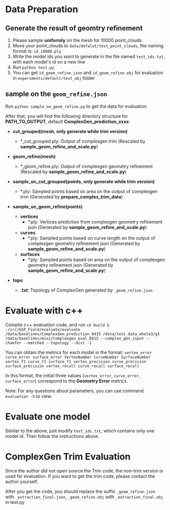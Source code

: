 # Data Preparation 

## Generate the result of geomtry refinement

1. Please sample **uniformly** on the mesh for 10000 point_clouds
2. Move your point_clouds to `data/defalut/test_point_clouds`, the naming format is: `id_10000.ply`
3. Write the model ids you want to generate in the file named `test_ids.txt`, with each model's id on a new line
4. Run `python test.py`
5. You can get `id_geom_refine.json` and `id_geom_refine.obj` for evaluation in `experiments/default/test_obj` folder

## sample on the `geom_refine.json`

Run `python sample_on_geom_refine.py` to get the data for evaluation

After that, you will find the following directory structure for **PATH_TO_OUTPUT**, default **ComplexGen_prediction_xxxx**:

- **cut_grouped(mesh, only generate while trim version)**
  - *\_cut_grouped.ply: Output of complexgen trim (Rescaled by **sample_geom_refine_and_scale.py**)

- **geom_refine(mesh)**
  - *\_geom_refine.ply: Output of complexgen geometry refinement (Rescaled by **sample_geom_refine_and_scale.py**)

- **sample_on_cut_grouped(points, only generate while trim version)**
  - \*.ply: Sampled points based on area on the output of complexgen trim (Generated by **prepare_complex_trim_data**)

- **sample_on_geom_refine(points)**
  - **vertices**
    - \*.ply: Vertices prediction from complexgen geometry refinement json (Generated by **sample_geom_refine_and_scale.py**)
  - **curves**
    - \*.ply: Sampled points based on curve length on the output of complexgen geometry refinement json (Generated by **sample_geom_refine_and_scale.py**)
  - **surfaces**
    - \*.ply: Sampled points based on area on the output of complexgen geometry refinement json (Generated by **sample_geom_refine_and_scale.py**)

- **topo**
  - **.txt**: Topology of ComplexGen generated by `_geom_refine.json`

# Evaluate with c++
Complie c++ evaluation code, and run `cd build &  ./src/GSP_Field/evaluate/evaluate /data/baselines/ComplexGen_prediction_0415 /data/test_data_whole3/gt /data/baselines/misc/Complexgen_eval_0415 --complex_gen_input --chamfer --matched --topology --dist -1`

You can obtain the metrics for each model in the format: `vertex_error curve_error surface_error VertexNumber CurveNumber SurfaceNumber vertex_f1 curve_f1 surface_f1 vertex_precision curve_precision surface_precision vertex_recall curve_recall surface_recall`

In this format, the initial three values (`vertex_error`, `curve_error`, `surface_error`) correspond to the **Geometry Error** metrics.

Note: For any questions about parameters, you can use command `evaluation -h` to view.

# Evaluate one model

Similar to the above, just modify `test_ids.txt`, which contains only one model id. Then follow the instructions above.

# ComplexGen Trim Evaluation

Since the author did not open source the Trim code, the non-trim version is used for evaluation. If you want to get the trim code, please contact the author yourself.

After you get the code, you should replace the suffix `_geom_refine.json` with `_extraction_final.json`, `_geom_refine.obj` with `_extraction_final.obj` in test.py